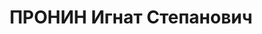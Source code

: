 ---
title: ПРОНИН Игнат Степанович
description: 'Род. в 1904, Рязанская обл., Михайловский р-н, с. Горюнь, русский. Проживал:
  Московская обл., г. Москва.

  Обв. по ст. 58-7, 17-58-8, 58-11. Приговор: ВК ВС СССР, 15.05.1937 – 10 лет ИТЛ,
  Поражение в правах-5'
---